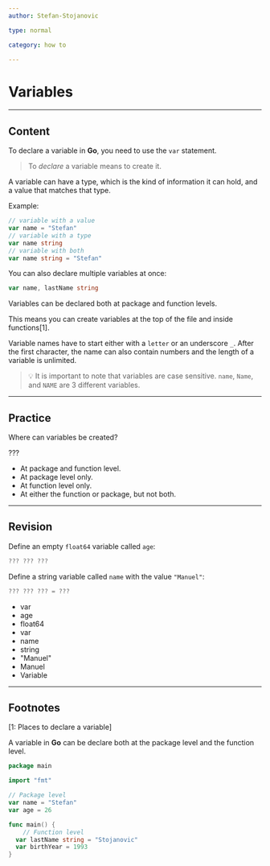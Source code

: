 ```yaml
---
author: Stefan-Stojanovic

type: normal

category: how to

---
```


# Variables

---
## Content

To declare a variable in **Go**, you need to use the `var` statement.

> To *declare* a variable means to create it.

A variable can have a type, which is the kind of information it can hold, and a value that matches that type.

Example:
```go
// variable with a value
var name = "Stefan"
// variable with a type
var name string
// variable with both
var name string = "Stefan"
```

You can also declare multiple variables at once:

```go
var name, lastName string
```

Variables can be declared both at package and function levels. 

This means you can create variables at the top of the file and inside functions[1].

Variable names have to start either with a `letter` or an underscore `_`. After the first character, the name can also contain numbers and the length of a variable is unlimited.

> 💡 It is important to note that variables are case sensitive. `name`, `Name`, and `NAME` are 3 different variables.

---
## Practice

Where can variables be created?

???

* At package and function level.
* At package level only.
* At function level only.
* At either the function or package, but not both.

---
## Revision

Define an empty `float64` variable called `age`:

```go
??? ??? ???
```

Define a string variable called `name` with the value `"Manuel"`:

```go
??? ??? ??? = ???
```

- var
- age
- float64
- var
- name
- string
- "Manuel"
- Manuel
- Variable

---
## Footnotes

[1: Places to declare a variable]

A variable in **Go** can be declare both at the package level and the function level.

```go
package main

import "fmt"

// Package level
var name = "Stefan"
var age = 26

func main() {
	// Function level
  var lastName string = "Stojanovic"
  var birthYear = 1993
}
```